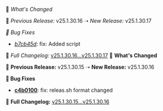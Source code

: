 🚀 *What's Changed* 

 🔄 *Previous Release:* v25.1.30.16 ➝ *New Release:* v25.1.30.17

 *🐛 Bug Fixes* 
- *[b7cb45d](https://github.com/manisankar-divi/k8s-repo/commit/b7cb45d5f59f5e7693ed6a84bb276b2df45e23e9)*: fix: Added script 

📜 *Full Changelog:* [v25.1.30.16...v25.1.30.17](https://github.com/manisankar-divi/k8s-repo/compare/v25.1.30.16...v25.1.30.17)
🚀 **What's Changed** 

🔄 **Previous Release:** v25.1.30.15 ➝ **New Release:** v25.1.30.16

 **🐛 Bug Fixes** 
- **[c4b0100](https://github.com/manisankar-divi/k8s-repo/commit/c4b0100983635cac1fd6cf723cef4998d2e136b9)**: fix: releas.sh format changed

📜 **Full Changelog:** [v25.1.30.15...v25.1.30.16](https://github.com/manisankar-divi/k8s-repo/compare/v25.1.30.15...v25.1.30.16)
